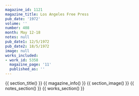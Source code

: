 ```yaml
---
magazine_id: 1121
magazine_title: Los Angeles Free Press
pub_date: '1972'
volume: ''
number: 408
month: May 12-18
notes: null
pub_date1: 12/5/1972
pub_date2: 18/5/1972
image: null
works_included:
- work_id: 5358
  magazine_page: '11'
  published_as: ''
---
```


{{ section_title() }}
{{ magazine_info() }}
{{ section_image() }}
{{ notes_section() }}
{{ works_section() }}

